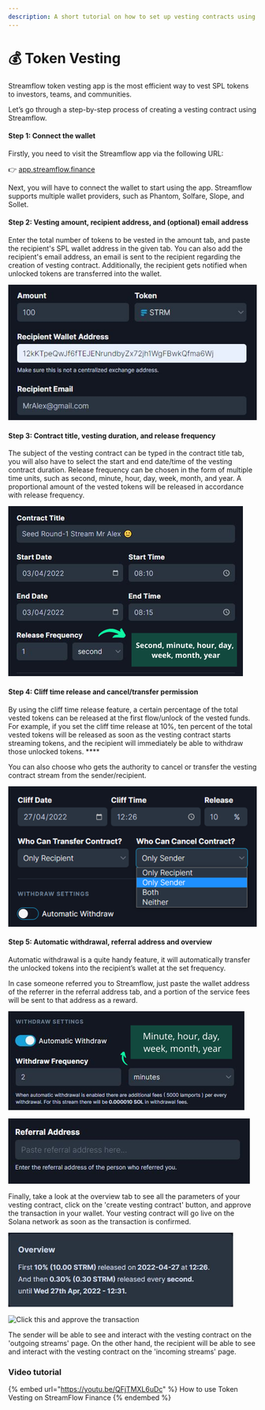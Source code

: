 ```yaml
---
description: A short tutorial on how to set up vesting contracts using Streamflow app
---
```


# 💰 Token Vesting

Streamflow token vesting app is the most efficient way to vest SPL tokens to investors, teams, and communities.

Let’s go through a step-by-step process of creating a vesting contract using Streamflow.

#### Step 1: Connect the wallet

Firstly, you need to visit the Streamflow app via the following URL:

👉 [app.streamflow.finance](https://bit.ly/3igHaDj)

Next, you will have to connect the wallet to start using the app. Streamflow supports multiple wallet providers, such as Phantom, Solfare, Slope, and Sollet.

#### Step 2: **Vesting amount, recipient address, and (optional) email address**

Enter the total number of tokens to be vested in the amount tab, and paste the recipient's SPL wallet address in the given tab. You can also add the recipient's email address, an email is sent to the recipient regarding the creation of vesting contract. Additionally, the recipient gets notified when unlocked tokens are transferred into the wallet.                  &#x20;

![Vesting amount, recipient address and recipient email](<../../.gitbook/assets/github vesting 1.JPG>)

#### Step 3: **Contract title, vesting duration, and release frequency**

The subject of the vesting contract can be typed in the contract title tab, you will also have to select the start and end date/time of the vesting contract duration. Release frequency can be chosen in the form of multiple time units, such as second, minute, hour, day, week, month, and year. A proportional amount of the vested tokens will be released in accordance with release frequency.              &#x20;

![Subject/title, vesting duration and release frequency](<../../.gitbook/assets/devnet 3 shot.png>)

#### Step 4: **Cliff time release and cancel/transfer permission**

By using the cliff time release feature, a certain percentage of the total vested tokens can be released at the first flow/unlock of the vested funds. For example, if you set the cliff time release at 10%, ten percent of the total vested tokens will be released as soon as the vesting contract starts streaming tokens, and the recipient will immediately be able to withdraw those unlocked tokens. ****&#x20;

You can also choose who gets the authority to cancel or transfer the vesting contract stream from the sender/recipient.                &#x20;

![Cliff time release & cancel/transfer permissions](<../../.gitbook/assets/Screenshot (21).png>)

#### Step 5: Automatic withdrawal, referral address and overview

Automatic withdrawal is a quite handy feature, it will automatically transfer the unlocked tokens into the recipient’s wallet at the set frequency.

&#x20;In case someone referred you to Streamflow, just paste the wallet address of the referrer in the referral address tab, and a portion of the service fees will be sent to that address as a reward.              &#x20;

![                                                  Automatic withdrawal                                                        ](<../../.gitbook/assets/devnet shot 5.png>)

![Referral address](<../../.gitbook/assets/ref address].JPG>)

Finally, take a look at the overview tab to see all the parameters of your vesting contract, click on the 'create vesting contract' button, and approve the transaction in your wallet. Your vesting contract will go live on the Solana network as soon as the transaction is confirmed.               &#x20;

![Overview tab](<../../.gitbook/assets/overview vesting.JPG>)

![Click this and approve the transaction](../../.gitbook/assets/image\_2022-04-27\_135420070.png)

The sender will be able to see and interact with the vesting contract on the 'outgoing streams' page. On the other hand, the recipient will be able to see and interact with the vesting contract on the 'incoming streams' page.&#x20;

### Video tutorial&#x20;

{% embed url="https://youtu.be/QFjTMXL6uDc" %}
How to use Token Vesting on StreamFlow Finance
{% endembed %}
